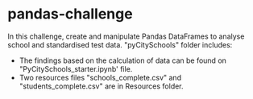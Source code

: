 # pandas-challenge
In this challenge, create and manipulate Pandas DataFrames to analyse school and standardised test data.
"pyCitySchools" folder includes:
- The findings based on the calculation of data can be found on "PyCitySchools_starter.ipynb' file.
- Two resources files "schools_complete.csv" and "students_complete.csv" are in Resources folder.
